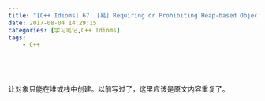 ```yaml
---
title: "[C++ Idioms] 67. [易] Requiring or Prohibiting Heap-based Objects"
date: 2017-08-04 14:29:15
categories: [学习笔记,C++ Idioms]
tags:
    - C++



---
```

让对象只能在堆或栈中创建。<!--more-->以前写过了，这里应该是原文内容重复了。